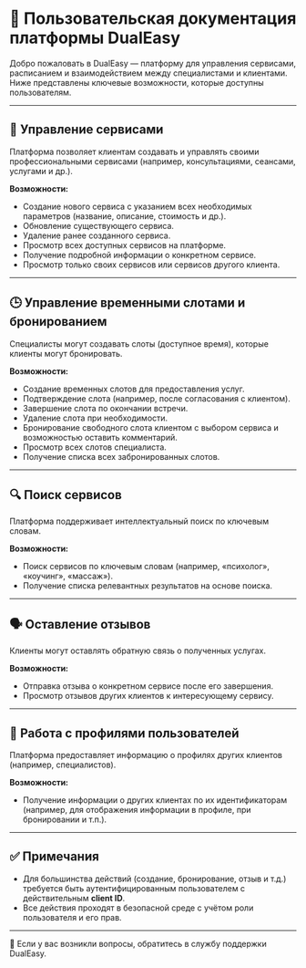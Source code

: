# 📘 Пользовательская документация платформы DualEasy

Добро пожаловать в DualEasy — платформу для управления сервисами, расписанием и взаимодействием между специалистами и клиентами. Ниже представлены ключевые возможности, которые доступны пользователям.

---

## 🧩 Управление сервисами

Платформа позволяет клиентам создавать и управлять своими профессиональными сервисами (например, консультациями, сеансами, услугами и др.).

**Возможности:**
- Создание нового сервиса с указанием всех необходимых параметров (название, описание, стоимость и др.).
- Обновление существующего сервиса.
- Удаление ранее созданного сервиса.
- Просмотр всех доступных сервисов на платформе.
- Получение подробной информации о конкретном сервисе.
- Просмотр только своих сервисов или сервисов другого клиента.

---

## 🕒 Управление временными слотами и бронированием

Специалисты могут создавать слоты (доступное время), которые клиенты могут бронировать.

**Возможности:**
- Создание временных слотов для предоставления услуг.
- Подтверждение слота (например, после согласования с клиентом).
- Завершение слота по окончании встречи.
- Удаление слота при необходимости.
- Бронирование свободного слота клиентом с выбором сервиса и возможностью оставить комментарий.
- Просмотр всех слотов специалиста.
- Получение списка всех забронированных слотов.

---

## 🔍 Поиск сервисов

Платформа поддерживает интеллектуальный поиск по ключевым словам.

**Возможности:**
- Поиск сервисов по ключевым словам (например, «психолог», «коучинг», «массаж»).
- Получение списка релевантных результатов на основе поиска.

---

## 🗣 Оставление отзывов

Клиенты могут оставлять обратную связь о полученных услугах.

**Возможности:**
- Отправка отзыва о конкретном сервисе после его завершения.
- Просмотр отзывов других клиентов к интересующему сервису.

---

## 👤 Работа с профилями пользователей

Платформа предоставляет информацию о профилях других клиентов (например, специалистов).

**Возможности:**
- Получение информации о других клиентах по их идентификаторам (например, для отображения информации в профиле, при бронировании и т.п.).

---

## ✅ Примечания

- Для большинства действий (создание, бронирование, отзыв и т.д.) требуется быть аутентифицированным пользователем с действительным **client ID**.
- Все действия проходят в безопасной среде с учётом роли пользователя и его прав.

---

📩 Если у вас возникли вопросы, обратитесь в службу поддержки DualEasy.
